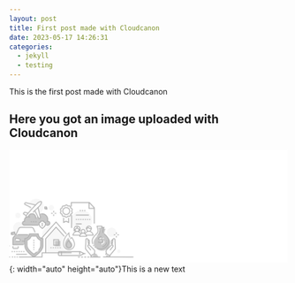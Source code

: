 ```yaml
---
layout: post
title: First post made with Cloudcanon
date: 2023-05-17 14:26:31
categories:
  - jekyll
  - testing
---
```

This is the first post made with Cloudcanon

## Here you got an image uploaded with Cloudcanon

![](/uploads/home-header-desktop.png){: width="auto" height="auto"}This is a new text
